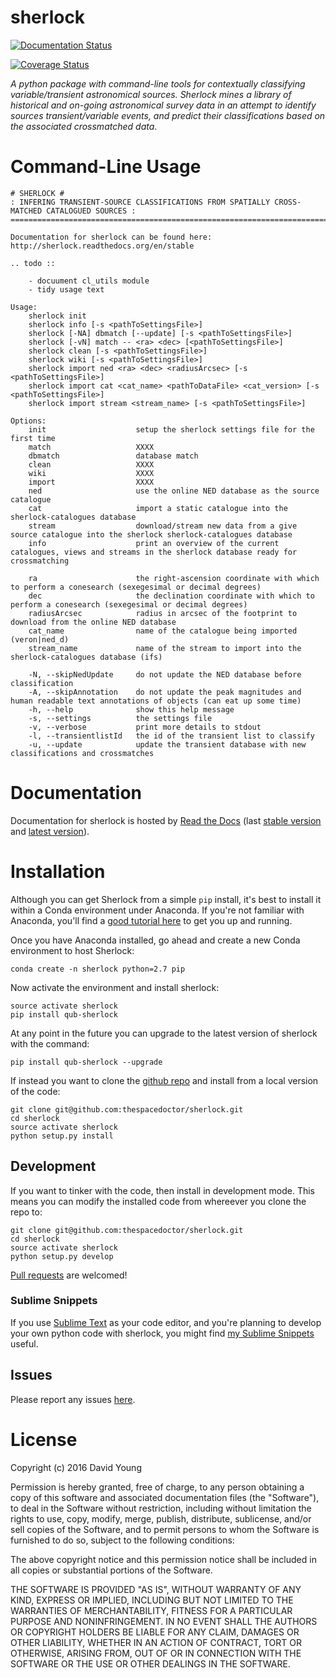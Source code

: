 sherlock
========

[![Documentation Status](https://readthedocs.org/projects/qub-sherlock/badge/)](http://qub-sherlock.readthedocs.io/en/latest/?badge)

[![Coverage Status](https://cdn.rawgit.com/thespacedoctor/sherlock/master/coverage.svg)](https://cdn.rawgit.com/thespacedoctor/sherlock/master/htmlcov/index.html)

*A python package with command-line tools for contextually classifying
variable/transient astronomical sources. Sherlock mines a library of
historical and on-going astronomical survey data in an attempt to
identify sources transient/variable events, and predict their
classifications based on the associated crossmatched data*.

Command-Line Usage
==================

    # SHERLOCK #
    : INFERING TRANSIENT-SOURCE CLASSIFICATIONS FROM SPATIALLY CROSS-MATCHED CATALOGUED SOURCES :
    =============================================================================================

    Documentation for sherlock can be found here: http://sherlock.readthedocs.org/en/stable

    .. todo ::

        - docuument cl_utils module
        - tidy usage text

    Usage:
        sherlock init
        sherlock info [-s <pathToSettingsFile>]
        sherlock [-NA] dbmatch [--update] [-s <pathToSettingsFile>]
        sherlock [-vN] match -- <ra> <dec> [<pathToSettingsFile>] 
        sherlock clean [-s <pathToSettingsFile>]
        sherlock wiki [-s <pathToSettingsFile>]
        sherlock import ned <ra> <dec> <radiusArcsec> [-s <pathToSettingsFile>]
        sherlock import cat <cat_name> <pathToDataFile> <cat_version> [-s <pathToSettingsFile>]
        sherlock import stream <stream_name> [-s <pathToSettingsFile>]

    Options:
        init                    setup the sherlock settings file for the first time
        match                   XXXX
        dbmatch                 database match
        clean                   XXXX
        wiki                    XXXX
        import                  XXXX
        ned                     use the online NED database as the source catalogue
        cat                     import a static catalogue into the sherlock-catalogues database
        stream                  download/stream new data from a give source catalogue into the sherlock sherlock-catalogues database
        info                    print an overview of the current catalogues, views and streams in the sherlock database ready for crossmatching

        ra                      the right-ascension coordinate with which to perform a conesearch (sexegesimal or decimal degrees)
        dec                     the declination coordinate with which to perform a conesearch (sexegesimal or decimal degrees)
        radiusArcsec            radius in arcsec of the footprint to download from the online NED database
        cat_name                name of the catalogue being imported (veron|ned_d)                          
        stream_name             name of the stream to import into the sherlock-catalogues database (ifs)

        -N, --skipNedUpdate     do not update the NED database before classification
        -A, --skipAnnotation    do not update the peak magnitudes and human readable text annotations of objects (can eat up some time)
        -h, --help              show this help message
        -s, --settings          the settings file
        -v, --verbose           print more details to stdout
        -l, --transientlistId   the id of the transient list to classify
        -u, --update            update the transient database with new classifications and crossmatches

Documentation
=============

Documentation for sherlock is hosted by [Read the
Docs](http://sherlock.readthedocs.org/en/stable/) (last [stable
version](http://sherlock.readthedocs.org/en/stable/) and [latest
version](http://sherlock.readthedocs.org/en/latest/)).

Installation
============

Although you can get Sherlock from a simple `pip` install, it's best to
install it within a Conda environment under Anaconda. If you're not
familiar with Anaconda, you'll find a [good tutorial
here](http://psweb.mp.qub.ac.uk/dry//blog/2017/10/04/An-Astronomer's-Guide-to-dotstar-Conda.html)
to get you up and running.

Once you have Anaconda installed, go ahead and create a new Conda
environment to host Sherlock:

    conda create -n sherlock python=2.7 pip

Now activate the environment and install sherlock:

    source activate sherlock
    pip install qub-sherlock

At any point in the future you can upgrade to the latest version of
sherlock with the command:

    pip install qub-sherlock --upgrade

If instead you want to clone the [github
repo](https://github.com/thespacedoctor/sherlock) and install from a
local version of the code:

    git clone git@github.com:thespacedoctor/sherlock.git
    cd sherlock
    source activate sherlock
    python setup.py install

Development
-----------

If you want to tinker with the code, then install in development mode.
This means you can modify the installed code from whereever you clone
the repo to:

    git clone git@github.com:thespacedoctor/sherlock.git
    cd sherlock
    source activate sherlock
    python setup.py develop

[Pull requests](https://github.com/thespacedoctor/sherlock/pulls) are
welcomed!

### Sublime Snippets

If you use [Sublime Text](https://www.sublimetext.com/) as your code
editor, and you're planning to develop your own python code with
sherlock, you might find [my Sublime
Snippets](https://github.com/thespacedoctor/sherlock-Sublime-Snippets)
useful.

Issues
------

Please report any issues
[here](https://github.com/thespacedoctor/sherlock/issues).

License
=======

Copyright (c) 2016 David Young

Permission is hereby granted, free of charge, to any person obtaining a
copy of this software and associated documentation files (the
"Software"), to deal in the Software without restriction, including
without limitation the rights to use, copy, modify, merge, publish,
distribute, sublicense, and/or sell copies of the Software, and to
permit persons to whom the Software is furnished to do so, subject to
the following conditions:

The above copyright notice and this permission notice shall be included
in all copies or substantial portions of the Software.

THE SOFTWARE IS PROVIDED "AS IS", WITHOUT WARRANTY OF ANY KIND, EXPRESS
OR IMPLIED, INCLUDING BUT NOT LIMITED TO THE WARRANTIES OF
MERCHANTABILITY, FITNESS FOR A PARTICULAR PURPOSE AND NONINFRINGEMENT.
IN NO EVENT SHALL THE AUTHORS OR COPYRIGHT HOLDERS BE LIABLE FOR ANY
CLAIM, DAMAGES OR OTHER LIABILITY, WHETHER IN AN ACTION OF CONTRACT,
TORT OR OTHERWISE, ARISING FROM, OUT OF OR IN CONNECTION WITH THE
SOFTWARE OR THE USE OR OTHER DEALINGS IN THE SOFTWARE.
